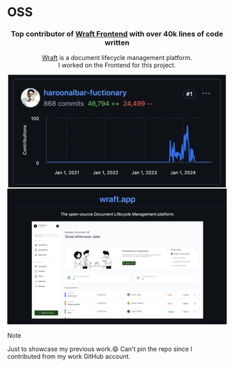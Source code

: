 # OSS

<h3 align="center">
  <b>Top contributor</b> of <a href="https://github.com/wraft/wraft-frontend">Wraft Frontend</a> with over 40k lines of code written
</h3>

<p align="center">
  <a href="https://github.com/wraft/wraft">Wraft</a> is a document lifecycle management platform.<br>
  I worked on the Frontend for this project.
</p>


<p align="center">
  <a href="https://github.com/wraft/wraft-frontend/graphs/contributors">
    <img src="Me.png" alt="Showcase contribution" width="500">
  </a>
 
  <br/>

 <a href="https://github.com/wraft/wraft-frontend">
    <img src="Wraft.png" alt="Wraft Showcase" width="900">
  </a>
</p>

> [!NOTE]
> Just to showcase my previous work.😄
> Can't pin the repo since I contributed from my work GitHub account.
